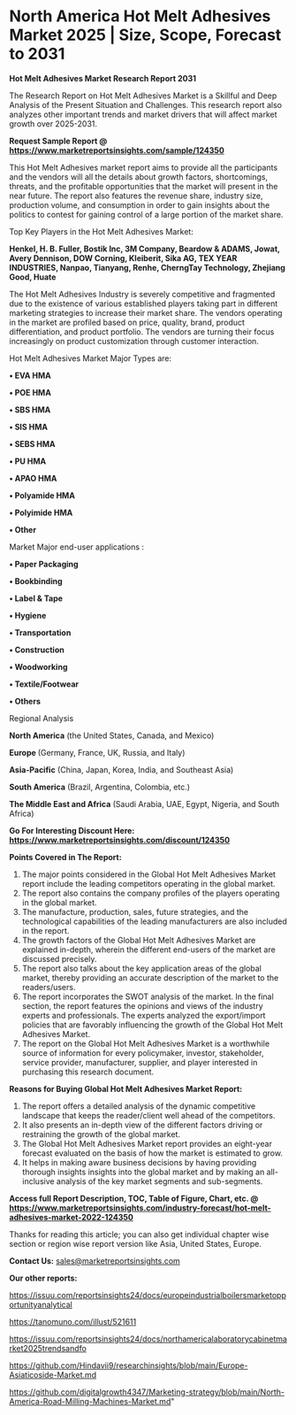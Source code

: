 # North America Hot Melt Adhesives Market 2025 | Size, Scope, Forecast to 2031

<strong>Hot Melt Adhesives Market Research Report 2031</strong>

The Research Report on Hot Melt Adhesives Market is a Skillful and Deep Analysis of the Present Situation and Challenges. This research report also analyzes other important trends and market drivers that will affect market growth over 2025-2031.

<strong>Request Sample Report @ <a href=https://www.marketreportsinsights.com/sample/124350>https://www.marketreportsinsights.com/sample/124350</a></strong>

This Hot Melt Adhesives market report aims to provide all the participants and the vendors will all the details about growth factors, shortcomings, threats, and the profitable opportunities that the market will present in the near future. The report also features the revenue share, industry size, production volume, and consumption in order to gain insights about the politics to contest for gaining control of a large portion of the market share.

Top Key Players in the Hot Melt Adhesives Market:

<strong>Henkel, H. B. Fuller, Bostik Inc, 3M Company, Beardow & ADAMS, Jowat, Avery Dennison, DOW Corning, Kleiberit, Sika AG, TEX YEAR INDUSTRIES, Nanpao, Tianyang, Renhe, CherngTay Technology, Zhejiang Good, Huate</strong>

The Hot Melt Adhesives Industry is severely competitive and fragmented due to the existence of various established players taking part in different marketing strategies to increase their market share. The vendors operating in the market are profiled based on price, quality, brand, product differentiation, and product portfolio. The vendors are turning their focus increasingly on product customization through customer interaction.

Hot Melt Adhesives Market Major Types are:

<strong>• EVA HMA

• POE HMA

• SBS HMA

• SIS HMA

• SEBS HMA

• PU HMA

• APAO HMA

• Polyamide HMA

• Polyimide HMA

• Other</strong>

Market Major end-user applications :

<strong>• Paper Packaging

• Bookbinding

• Label & Tape

• Hygiene

• Transportation

• Construction

• Woodworking

• Textile/Footwear

• Others</strong>

Regional Analysis

</u><strong><b>North America</b></strong> (the United States, Canada, and Mexico)

<strong><b>Europe </b></strong>(Germany, France, UK, Russia, and Italy)

<strong><b>Asia-Pacific</b></strong> (China, Japan, Korea, India, and Southeast Asia)

<strong><b>South America</b></strong> (Brazil, Argentina, Colombia, etc.)

<strong><b>The Middle East and Africa</b></strong> (Saudi Arabia, UAE, Egypt, Nigeria, and South Africa)

<strong>Go For Interesting Discount Here: <a href=https://www.marketreportsinsights.com/discount/124350>https://www.marketreportsinsights.com/discount/124350</a></strong>

<strong>Points Covered in The Report:</strong>
<ol>
  <li>The major points considered in the Global Hot Melt Adhesives Market report include the leading competitors operating in the global market.</li>
  <li>The report also contains the company profiles of the players operating in the global market.</li>
  <li>The manufacture, production, sales, future strategies, and the technological capabilities of the leading manufacturers are also included in the report.</li>
  <li>The growth factors of the Global Hot Melt Adhesives Market are explained in-depth, wherein the different end-users of the market are discussed precisely.</li>
  <li>The report also talks about the key application areas of the global market, thereby providing an accurate description of the market to the readers/users.</li>
  <li>The report incorporates the SWOT analysis of the market. In the final section, the report features the opinions and views of the industry experts and professionals. The experts analyzed the export/import policies that are favorably influencing the growth of the Global Hot Melt Adhesives Market.</li>
  <li>The report on the Global Hot Melt Adhesives Market is a worthwhile source of information for every policymaker, investor, stakeholder, service provider, manufacturer, supplier, and player interested in purchasing this research document.</li>
</ol>
<strong>Reasons for Buying Global Hot Melt Adhesives Market Report:</strong>

<ol>
  <li>The report offers a detailed analysis of the dynamic competitive landscape that keeps the reader/client well ahead of the competitors.</li>
  <li>It also presents an in-depth view of the different factors driving or restraining the growth of the global market.</li>
  <li>The Global Hot Melt Adhesives Market report provides an eight-year forecast evaluated on the basis of how the market is estimated to grow.</li>
  <li>It helps in making aware business decisions by having providing thorough insights insights into the global market and by making an all-inclusive analysis of the key market segments and sub-segments.</li>
</ol>
<strong>Access full Report Description, TOC, Table of Figure, Chart, etc. @ <a href=https://www.marketreportsinsights.com/industry-forecast/hot-melt-adhesives-market-2022-124350>https://www.marketreportsinsights.com/industry-forecast/hot-melt-adhesives-market-2022-124350</a></strong>


Thanks for reading this article; you can also get individual chapter wise section or region wise report version like Asia, United States, Europe.

<strong>Contact Us:</strong>
sales@marketreportsinsights.com

<strong>Our other reports:</strong>

<a href=https://issuu.com/reportsinsights24/docs/europeindustrialboilersmarketopportunityanalytical>https://issuu.com/reportsinsights24/docs/europeindustrialboilersmarketopportunityanalytical</a>

<a href=https://tanomuno.com/illust/521611>https://tanomuno.com/illust/521611</a>

<a href=https://issuu.com/reportsinsights24/docs/northamericalaboratorycabinetmarket2025trendsandfo>https://issuu.com/reportsinsights24/docs/northamericalaboratorycabinetmarket2025trendsandfo</a>

<a href=https://github.com/Hindavii9/researchinsights/blob/main/Europe-Asiaticoside-Market.md>https://github.com/Hindavii9/researchinsights/blob/main/Europe-Asiaticoside-Market.md</a>

<a href=https://github.com/digitalgrowth4347/Marketing-strategy/blob/main/North-America-Road-Milling-Machines-Market.md>https://github.com/digitalgrowth4347/Marketing-strategy/blob/main/North-America-Road-Milling-Machines-Market.md</a>"
